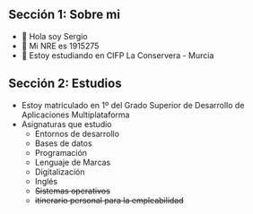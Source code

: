 ## Sección 1: Sobre mi 
- 👋 Hola soy Sergio 
- 👀 Mi NRE es 1915275
- 🌱 Estoy estudiando en CIFP La Conservera - Murcia

## Sección 2: Estudios
- Estoy matriculado en 1º del Grado Superior de Desarrollo de Aplicaciones Multiplataforma
- Asignaturas que estudio
  - Entornos de desarrollo
  - Bases de datos
  - Programación
  - Lenguaje de Marcas
  - Digitalización
  - Inglés
  - ~~Sistemas operativos~~
  - ~~itinerario personal para la empleabilidad~~

<!---
Sergiocarrionarenas/Sergiocarrionarenas is a ✨ special ✨ repository because its `README.md` (this file) appears on your GitHub profile.
You can click the Preview link to take a look at your changes.

--->
